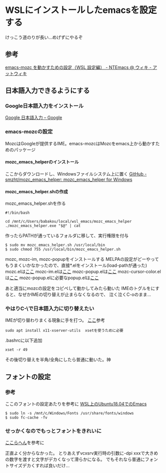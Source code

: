 # WSLにインストールしたemacsを設定する

けっこう道のりが長い...めげずにやるぞ

## 参考
[emacs-mozc を動かすための設定（WSL 設定編） - NTEmacs @ ウィキ - アットウィキ](https://www49.atwiki.jp/ntemacs/pages/61.html)

## 日本語入力できるようにする
### Google日本語入力をインストール
[Google 日本語入力 – Google](https://www.google.co.jp/ime/)

### emacs-mozcの設定
MozcはGoogleが提供するIME。emacs-mozcはMozcをemacs上から動かすためのパッケージ

#### mozc_emacs_helperのインストール
ここからダウンロードし、Windowsファイルシステム上に置く
[GitHub - smzht/mozc_emacs_helper: mozc_emacs_helper for Windows](https://github.com/smzht/mozc_emacs_helper)

#### mozc_emacs_helper.shの作成
mozc_emacs_helper.shを作る
```
#!/bin/bash

cd /mnt/c/Users/babakou/local/wsl_emacs/mozc_emacs_helper
./mozc_emacs_helper.exe "$@" | cat
```

作ったらPATHが通っているフォルダに移して、実行権限を付与
```
$ sudo mv mozc_emacs_helper.sh /usr/local/bin
$ sudo chmod 755 /usr/local/bin/mozc_emacs_helper.sh
```

mozc, mozc-im, mozc-popupをインストールする
MELPAの設定がどーやってもうまくいかなかったので、直接*.elをインストール(load-pathが通った)
mozc.elは[ここ](https://github.com/google/mozc/blob/master/src/unix/emacs/mozc.el)
mozc-im.elは[ここ](https://github.com/d5884/mozc-im/blob/master/mozc-im.el)
mozc-popup.elは[ここ](https://github.com/d5884/mozc-popup/blob/master/mozc-popup.el)
mozc-cursor-color.elは[ここ](https://github.com/iRi-E/mozc-el-extensions/blob/master/mozc-cursor-color.el)
mozc-popup.elに必要なpopup.elは[ここ](https://github.com/auto-complete/popup-el/blob/master/popup.el)

あと適当にmozcの設定をコピペして動かしてみたら動いた
IMEのトグルを<zenkaku-hankaku>にすると、なぜかIMEの切り替えが止まらなくなるので、
泣く泣くC-oのまま...

### やはりC-\で日本語入力に切り替えたい
IMEが切り替わりまくる現象に手を打つ。
[ここ](https://vogel.at.webry.info/201903/article_1.html)参考
```
sudo apt install x11-xserver-utils  xsetを使うために必要
```

.bashrcに以下追加
```
xset -r 49
```
その後切り替えを半角/全角にしたら普通に動いた。神

## フォントの設定
### 参考
ここのフォントの設定あたりを参考に
[WSL上のUbuntu18.04でのEmacs](http://www.aise.ics.saitama-u.ac.jp/~gotoh/EmacsUbuntu1804onWSL.html)

```
$ sudo ln -s /mnt/c/Windows/Fonts /usr/share/fonts/windows
$ sudo fc-cache -fv
```

### せっかくなのでもっとフォントをきれいに
[ここらへん](https://qiita.com/nishemon/items/bb3aca972404f68bfcd6)を参考に

正直よく分からなかった。
とりあえずvcxsrv実行時の引数に-dpi xxxで大きめの数字を渡すと文字がデカくなって滑らかになる。
でもそれなら普通にフォントサイズデカくすれば良いだけ...


